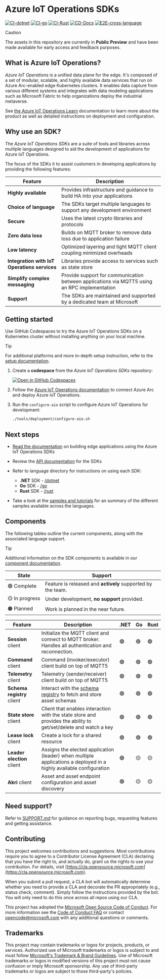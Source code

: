 # Azure IoT Operations SDKs

[![CI-dotnet](https://github.com/Azure/iot-operations-sdks/actions/workflows/ci-dotnet.yml/badge.svg)](https://github.com/Azure/iot-operations-sdks/actions/workflows/ci-dotnet.yml)
[![CI-go](https://github.com/Azure/iot-operations-sdks/actions/workflows/ci-go.yml/badge.svg)](https://github.com/Azure/iot-operations-sdks/actions/workflows/ci-go.yml)
[![CI-Rust](https://github.com/Azure/iot-operations-sdks/actions/workflows/ci-rust.yml/badge.svg)](https://github.com/Azure/iot-operations-sdks/actions/workflows/ci-rust.yml)
[![CD-Docs](https://github.com/Azure/iot-operations-sdks/actions/workflows/cd-docs.yml/badge.svg)](https://github.com/Azure/iot-operations-sdks/actions/workflows/cd-docs.yml)
[![E2E-cross-language](https://github.com/Azure/iot-operations-sdks/actions/workflows/e2e-cross-language.yml/badge.svg)](https://github.com/Azure/iot-operations-sdks/actions/workflows/e2e-cross-language.yml)

> [!CAUTION]
> The assets in this repository are currently in **Public Preview** and have been made available for early access and feedback purposes.

## What is Azure IoT Operations?

*Azure IoT Operations* is a unified data plane for the edge. It's composed of a set of modular, scalable, and highly available data services that run on Azure Arc-enabled edge Kubernetes clusters. It enables data capture from various different systems and integrates with data modeling applications such as Microsoft Fabric to help organizations deploy the industrial metaverse.

See [the Azure IoT Operations Learn](https://learn.microsoft.com/azure/iot-operations/) documentation to learn more about the product as well as detailed instructions on deployment and configuration.

## Why use an SDK?

The *Azure IoT Operations SDKs* are a suite of tools and libraries across multiple languages designed to aid the development of applications for Azure IoT Operations.

The focus of the SDKs it to assist customers in developing applications by providing the following features:

| Feature | Description |
|-|-|
| **Highly available** | Provides infrastructure and guidance to build HA into your applications |
| **Choice of language** | The SDKs target multiple languages to support any development environment |
| **Secure** | Uses the latest crypto libraries and protocols |
| **Zero data loss** | Builds on MQTT broker to remove data loss due to application failure |
| **Low latency** | Optimized layering and tight MQTT client coupling minimized overheads |
| **Integration with IoT Operations services** | Libraries provide access to services such as state store |
| **Simplify complex messaging** | Provide support for communication between applications via MQTT5 using an RPC implementation |
| **Support** | The SDKs are maintained and supported by a dedicated team at Microsoft |

## Getting started

Use GitHub Codespaces to try the Azure IoT Operations SDKs on a Kubernetes cluster without installing anything on your local machine.

> [!TIP]
> For additional platforms and more in-depth setup instruction, refer to the [setup documentation](/doc/setup.md).

1. Create a **codespace** from the *Azure IoT Operations SDKs* repository:

    [![Open in GitHub Codespaces](https://github.com/codespaces/badge.svg)](https://codespaces.new/Azure/iot-operations-sdks?quickstart=1&editor=vscode)

1. Follow the [Azure IoT Operations documentation](https://learn.microsoft.com/azure/iot-operations/get-started-end-to-end-sample/quickstart-deploy?tabs=codespaces#connect-cluster-to-azure-arc) to connect Azure Arc and deploy Azure IoT Operations.

1. Run the `configure-aio` script to configure Azure IoT Operations for development:

    ```bash
    ./tools/deployment/configure-aio.sh
    ```

## Next steps

* [Read the documentation](./doc) on building edge applications using the Azure IoT Operations SDKs

* Review the [API documentation](https://azure.github.io/iot-operations-sdks/) for the SDKs

* Refer to language directory for instructions on using each SDK:

  * **.NET** SDK - [/dotnet](/dotnet)
  * **Go** SDK - [/go](/go)
  * **Rust** SDK - [/rust](/rust)
  
* Take a look at the [samples and tutorials](/samples) for an summary of the different samples available across the languages.

## Components

The following tables outline the current components, along with the associated language support.

> [!TIP]
> Additional information on the SDK components is available in our [component documentation](doc/components.md).

| State | Support |
|-|-|
| :green_circle:&nbsp;Complete | Feature is released and **actively** supported by the team. |
| :yellow_circle:&nbsp;In&nbsp;progress | Under development, **no support** provided. |
| :orange_circle:&nbsp;Planned | Work is planned in the near future. |

| Feature | Description | .NET | Go | Rust |
|-|-|-|-|-|
| **Session** client | Initialize the MQTT client and connect to MQTT broker. Handles all authentication and reconnection. | :green_circle: | :green_circle: | :green_circle: |
| **Command** client | Command (invoker/executor) client build on top of MQTT5 | :green_circle: | :green_circle: | :green_circle: |
| **Telemetry** client | Telemetry (sender/receiver) client build on top of MQTT5 | :green_circle: | :green_circle: | :green_circle: |
| **Schema registry** client | Interact with the [schema registry](https://learn.microsoft.com/azure/iot-operations/connect-to-cloud/concept-schema-registry) to fetch and store asset schemas | :green_circle: | :green_circle: | :green_circle: |
| **State store** client | Client that enables interaction with the state store and provides the ability to get/set/delete and watch a key | :green_circle: | :green_circle: | :green_circle: |
| **Lease lock** client | Create a lock for a shared resource | :green_circle: | :green_circle: | :green_circle: |
| **Leader election** client | Assigns the elected application (leader) when multiple applications a deployed in a highly available configuration | :green_circle: | :yellow_circle: | :yellow_circle: |
| **Akri** client | Asset and asset endpoint configuration and asset discovery | :green_circle: | :yellow_circle: | :yellow_circle: |

## Need support?

Refer to [SUPPORT.md](./SUPPORT.md) for guidance on reporting bugs, requesting features and getting assistance.

## Contributing

This project welcomes contributions and suggestions. Most contributions require you to agree to a Contributor License Agreement (CLA) declaring that you have the right to, and actually do, grant us the rights to use your contribution. For details, visit [https://cla.opensource.microsoft.com](https://cla.opensource.microsoft.com).

When you submit a pull request, a CLA bot will automatically determine whether you need to provide a CLA and decorate the PR appropriately (e.g., status check, comment). Simply follow the instructions provided by the bot. You will only need to do this once across all repos using our CLA.

This project has adopted the [Microsoft Open Source Code of Conduct](https://opensource.microsoft.com/codeofconduct/). For more information see the [Code of Conduct FAQ](https://opensource.microsoft.com/codeofconduct/faq/) or contact [opencode@microsoft.com](mailto:opencode@microsoft.com) with any additional questions or comments.

## Trademarks

This project may contain trademarks or logos for projects, products, or services. Authorized use of Microsoft trademarks or logos is subject to and must follow [Microsoft's Trademark & Brand Guidelines](https://www.microsoft.com/legal/intellectualproperty/trademarks/usage/general). Use of Microsoft trademarks or logos in modified versions of this project must not cause confusion or imply Microsoft sponsorship. Any use of third-party trademarks or logos are subject to those third-party's policies.
